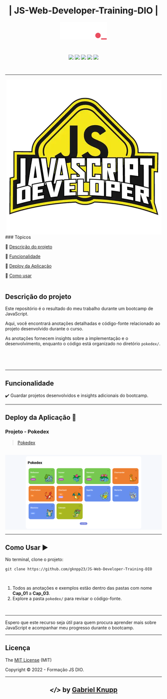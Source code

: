 <h1 align="center">| JS-Web-Developer-Training-DIO  |</h1> 
<p align="center"><img src="img/DIO.png"  width="150"></p>
<br>
<p align="center">
  <img src="https://img.shields.io/static/v1?label=HTML&message=language&color=orange&style=for-the-badge&logo=HTML5"/>
  <img src="https://img.shields.io/static/v1?label=CSS&message=style sheets&color=blue&style=for-the-badge&logo=CSS3"/>
  <img src="https://img.shields.io/static/v1?label=JS&message=programming language&color=yellow&style=for-the-badge&logo=Javascript"/>
  <img src="http://img.shields.io/static/v1?label=License&message=MIT&color=green&style=for-the-badge"/>
  <img src="http://img.shields.io/static/v1?label=STATUS&message=CONCLUIDO&color=GREEN&style=for-the-badge"/>
</p>
<br>
<hr>
<img src="img/JS.webp" align="right" width="500" height="500">
### Tópicos 

:small_blue_diamond: [Descrição do projeto](#descrição-do-projeto)

:small_blue_diamond: [Funcionalidade](#funcionalidade)

:small_blue_diamond: [Deploy da Aplicação](#deploy-da-aplicação-dash)

:small_blue_diamond: [Como usar](#como-rodar-a-aplicação-arrow_forward)
<br><br>

## Descrição do projeto 
<p> 
  Este repositório é o resultado do meu trabalho durante um bootcamp de JavaScript.  
  
  Aqui, você encontrará anotações detalhadas e código-fonte relacionado ao projeto desenvolvido durante o curso.
  
  As anotações fornecem insights sobre a implementação e o desenvolvimento, enquanto o código está organizado no diretório `pokedex/`.

  <br>
</p>

<br>

<hr>

## Funcionalidade

:heavy_check_mark: Guardar projetos desenvolvidos  e insights adicionais do bootcamp.

<hr>

## Deploy da Aplicação :dash:

###   Projeto - Pokedex
> [Pokedex](https://pokedex-project-dio.netlify.app/)
<br>
<img src="img/pokedex.png" align="center" width="1200">

<br>

<hr>

## Como Usar :arrow_forward:

No terminal, clone o projeto: 

```
git clone https://github.com/gknpp23/JS-Web-Developer-Training-DIO
```
<br>

1. Todos as anotações e exemplos estão dentro das pastas com nome **Cap_01** a **Cap_03**.
2. Explore a pasta `pokedex/` para revisar o código-fonte.


<br>

<hr>

Espero que este recurso seja útil para quem procura aprender mais sobre JavaScript e acompanhar meu progresso durante o bootcamp.

<hr>

## Licença 

The [MIT License]() (MIT)

Copyright :copyright: 2022 - Formação JS DIO.

<hr>

<h2 align="center"> <em>&lt;/&gt;</em>  by <a href=https://github.com/gknpp23" target="_blank">Gabriel Knupp</a> </h2>
